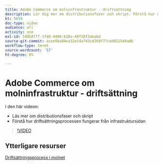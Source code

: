 ```yaml
---
title: Adobe Commerce om molninfrastruktur - driftsättning
description: Lär dig mer om distributionsfaser och skript. Förstå hur driftsättningsprocessen fungerar utifrån ​.
kt: 5659
doc-type: video
audience: all
activity: use
exl-id: 548b87ff-1fd8-4486-b28a-40f28f3ababd
source-git-commit: acee5ba84ea32e14a743cd269f77ced821548ad6
workflow-type: tm+mt
source-wordcount: '57'
ht-degree: 0%

---
```


# Adobe Commerce om molninfrastruktur - driftsättning

I den här videon:

- Läs mer om distributionsfaser och skript
- Förstå hur driftsättningsprocessen fungerar från infrastruktursidan &#x200B;

>[!VIDEO](https://video.tv.adobe.com/v/35695?quality=12&learn=on)

## Ytterligare resurser

[Driftsättningsprocess i molnet](https://devdocs.magento.com/cloud/deploy/cloud-deployment-process.html)
